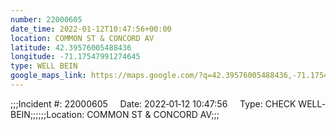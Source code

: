 ```yaml
---
number: 22000605
date_time: 2022-01-12T10:47:56+00:00
location: COMMON ST & CONCORD AV
latitude: 42.39576005488436
longitude: -71.17547991274645
type: WELL BEIN
google_maps_link: https://maps.google.com/?q=42.39576005488436,-71.17547991274645
---
```


;;;Incident #: 22000605     Date: 2022‐01‐12 10:47:56     Type: CHECK WELL‐BEIN;;;;;;Location: COMMON ST & CONCORD AV;;;
